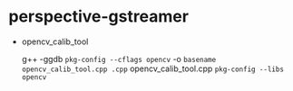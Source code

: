 # perspective-gstreamer

- opencv_calib_tool

	g++ -ggdb `pkg-config --cflags opencv` -o `basename opencv_calib_tool.cpp .cpp` opencv_calib_tool.cpp `pkg-config --libs opencv`
